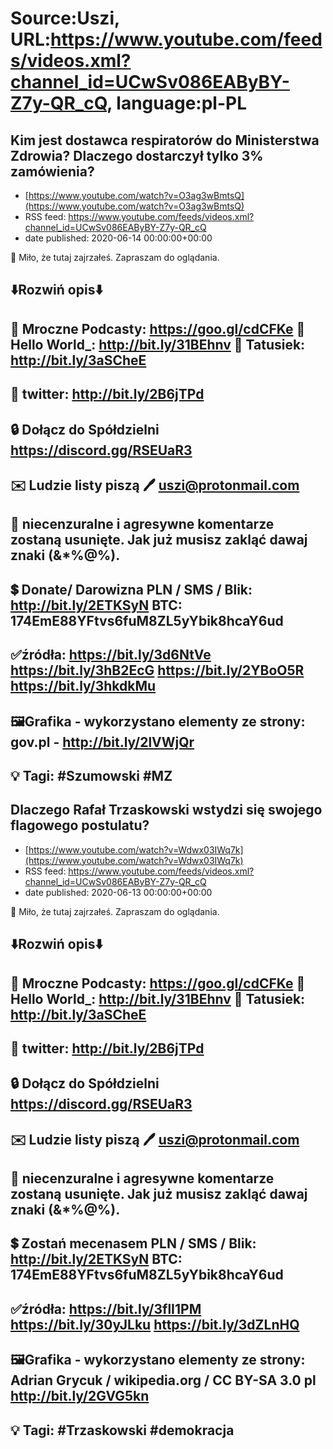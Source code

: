 # Source:Uszi, URL:https://www.youtube.com/feeds/videos.xml?channel_id=UCwSv086EAByBY-Z7y-QR_cQ, language:pl-PL

## Kim jest dostawca respiratorów do Ministerstwa Zdrowia? Dlaczego dostarczył tylko 3% zamówienia?
 - [https://www.youtube.com/watch?v=O3ag3wBmtsQ](https://www.youtube.com/watch?v=O3ag3wBmtsQ)
 - RSS feed: https://www.youtube.com/feeds/videos.xml?channel_id=UCwSv086EAByBY-Z7y-QR_cQ
 - date published: 2020-06-14 00:00:00+00:00

🤪 Miło, że tutaj zajrzałeś.  Zapraszam do oglądania.

⬇️Rozwiń opis⬇️
------------------------------------------------------------
👀 Mroczne Podcasty: https://goo.gl/cdCFKe
👀 Hello World_: http://bit.ly/31BEhnv
👀 Tatusiek: http://bit.ly/3aSCheE
------------------------------------------------------------
👀 twitter: http://bit.ly/2B6jTPd
------------------------------------------------------------
🔒 Dołącz do Spółdzielni
https://discord.gg/RSEUaR3
------------------------------------------------------------
✉️ Ludzie listy piszą 
🖊️ uszi@protonmail.com
------------------------------------------------------------
👺 niecenzuralne i agresywne komentarze zostaną usunięte.  Jak już musisz zakląć dawaj znaki (&*%@%).
------------------------------------------------------------
💲 Donate/ Darowizna
PLN / SMS / Blik: http://bit.ly/2ETKSyN
BTC: 174EmE88YFtvs6fuM8ZL5yYbik8hcaY6ud
------------------------------------------------------------
✅źródła:
https://bit.ly/3d6NtVe
https://bit.ly/3hB2EcG
https://bit.ly/2YBoO5R
https://bit.ly/3hkdkMu
---------------------------------------------------------------
🖼Grafika - wykorzystano elementy ze strony: 
gov.pl - http://bit.ly/2lVWjQr
-------------------------------------------------------------
💡 Tagi: #Szumowski #MZ
--------------------------------------------------------------

## Dlaczego Rafał Trzaskowski wstydzi się swojego flagowego postulatu?
 - [https://www.youtube.com/watch?v=Wdwx03IWq7k](https://www.youtube.com/watch?v=Wdwx03IWq7k)
 - RSS feed: https://www.youtube.com/feeds/videos.xml?channel_id=UCwSv086EAByBY-Z7y-QR_cQ
 - date published: 2020-06-13 00:00:00+00:00

🤪 Miło, że tutaj zajrzałeś.  Zapraszam do oglądania.

⬇️Rozwiń opis⬇️
------------------------------------------------------------
👀 Mroczne Podcasty: https://goo.gl/cdCFKe
👀 Hello World_: http://bit.ly/31BEhnv
👀 Tatusiek: http://bit.ly/3aSCheE
------------------------------------------------------------
👀 twitter: http://bit.ly/2B6jTPd
------------------------------------------------------------
🔒 Dołącz do Spółdzielni
https://discord.gg/RSEUaR3
------------------------------------------------------------
✉️ Ludzie listy piszą 
🖊️ uszi@protonmail.com
------------------------------------------------------------
👺 niecenzuralne i agresywne komentarze zostaną usunięte.  Jak już musisz zakląć dawaj znaki (&*%@%).
------------------------------------------------------------
💲 Zostań mecenasem
PLN / SMS / Blik: http://bit.ly/2ETKSyN
BTC: 174EmE88YFtvs6fuM8ZL5yYbik8hcaY6ud
------------------------------------------------------------
✅źródła:
https://bit.ly/3flI1PM
https://bit.ly/30yJLku
https://bit.ly/3dZLnHQ
---------------------------------------------------------------
🖼Grafika - wykorzystano elementy ze strony: 
Adrian Grycuk / wikipedia.org / CC BY-SA 3.0 pl 
http://bit.ly/2GVG5kn
-------------------------------------------------------------
💡 Tagi: #Trzaskowski #demokracja
--------------------------------------------------------------

